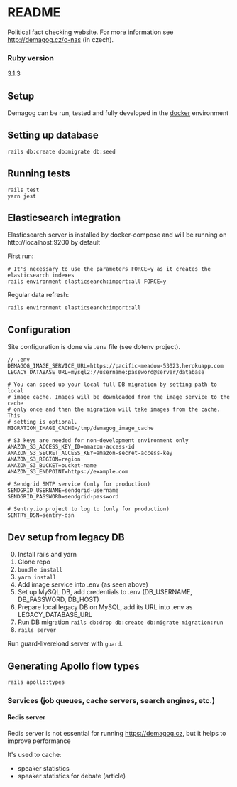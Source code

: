 # README

Political fact checking website. For more information see http://demagog.cz/o-nas (in czech).

### Ruby version

3.1.3

## Setup

Demagog can be run, tested and fully developed in the [docker](https://www.docker.com/) environment

## Setting up database
```
rails db:create db:migrate db:seed
```

## Running tests
```
rails test
yarn jest
```

## Elasticsearch integration

Elasticsearch server is installed by docker-compose and will be running on http://localhost:9200 by default

First run:
```
# It's necessary to use the parameters FORCE=y as it creates the elasticsearch indexes
rails environment elasticsearch:import:all FORCE=y
```

Regular data refresh:
```
rails environment elasticsearch:import:all
```

## Configuration

Site configuration is done via .env file (see dotenv project).

```
// .env
DEMAGOG_IMAGE_SERVICE_URL=https://pacific-meadow-53023.herokuapp.com
LEGACY_DATABASE_URL=mysql2://username:password@server/database

# You can speed up your local full DB migration by setting path to local
# image cache. Images will be downloaded from the image service to the cache
# only once and then the migration will take images from the cache. This
# setting is optional.
MIGRATION_IMAGE_CACHE=/tmp/demagog_image_cache

# S3 keys are needed for non-development environment only
AMAZON_S3_ACCESS_KEY_ID=amazon-access-id
AMAZON_S3_SECRET_ACCESS_KEY=amazon-secret-access-key
AMAZON_S3_REGION=region
AMAZON_S3_BUCKET=bucket-name
AMAZON_S3_ENDPOINT=https://example.com

# Sendgrid SMTP service (only for production)
SENDGRID_USERNAME=sendgrid-username
SENDGRID_PASSWORD=sendgrid-password

# Sentry.io project to log to (only for production)
SENTRY_DSN=sentry-dsn
```

## Dev setup from legacy DB

0. Install rails and yarn
1. Clone repo
2. `bundle install`
3. `yarn install`
4. Add image service into .env (as seen above)
5. Set up MySQL DB, add credentials to .env (DB_USERNAME, DB_PASSWORD, DB_HOST)
6. Prepare local legacy DB on MySQL, add its URL into .env as LEGACY_DATABASE_URL
7. Run DB migration `rails db:drop db:create db:migrate migration:run`
8. `rails server`

Run guard-livereload server with `guard`.

## Generating Apollo flow types

```sh
rails apollo:types
```

### Services (job queues, cache servers, search engines, etc.)

#### Redis server

Redis server is not essential for running https://demagog.cz, but it helps to improve performance

It's used to cache:

* speaker statistics
* speaker statistics for debate (article)
